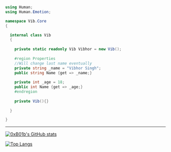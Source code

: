 
```csharp

using Human;
using Human.Emotion;

namespace Vib.Core 
{

  internal class Vib 
  {
    
    private static readonly Vib Vibhor = new Vib();
    
    #region Properties
    //Will change last name eventually
    private string _name = "Vibhor Singh";
    public string Name {get => _name;}
    
    private int _age = 18;
    public int Name {get => _age;}
    #endregion
  
    private Vib(){}
    
  }

}

```

---
[![0xB01b's GitHub stats](https://github-readme-stats.vercel.app/api?username=tatapuchi&show_icons=true&theme=cobalt)](https://github.com/anuraghazra/github-readme-stats)


[![Top Langs](https://github-readme-stats.vercel.app/api/top-langs/?username=tatapuchi&show_icons=true&theme=cobalt)](https://github.com/anuraghazra/github-readme-stats)



